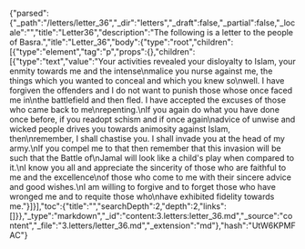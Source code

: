 {"parsed":{"_path":"/letters/letter_36","_dir":"letters","_draft":false,"_partial":false,"_locale":"","title":"Letter36","description":"The following is a letter to the people of Basra.","itle":"Letter_36","body":{"type":"root","children":[{"type":"element","tag":"p","props":{},"children":[{"type":"text","value":"Your activities revealed your disloyalty to Islam, your enmity towards me and the intense\nmalice you nurse against me, the things which you wanted to conceal and which you knew so\nwell. I have forgiven the offenders and I do not want to punish those whose once faced me in\nthe battlefield and then fled. I have accepted the excuses of those who came back to me\nrepenting.\nIf you again do what you have done once before, if you readopt schism and if once again\nadvice of unwise and wicked people drives you towards animosity against Islam, then\nremember, I shall chastise you. I shall invade you at the head of my army.\nIf you compel me to that then remember that this invasion will be such that the Battle of\nJamal will look like a child's play when compared to it.\nI know you all and appreciate the sincerity of those who are faithful to me and the excellence\nof those who come to me with their sincere advice and good wishes.\nI am willing to forgive and to forget those who have wronged me and to requite those who\nhave exhibited fidelity towards me."}]}],"toc":{"title":"","searchDepth":2,"depth":2,"links":[]}},"_type":"markdown","_id":"content:3.letters:letter_36.md","_source":"content","_file":"3.letters/letter_36.md","_extension":"md"},"hash":"UtW6KPMFAC"}